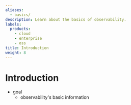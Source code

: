 ```yaml
---
aliases:
  - basics/
description: Learn about the basics of observability.
labels:
  products:
    - cloud
    - enterprise
    - oss
title: Introduction
weight: 8
---
```


# Introduction

* goal
  * observability's basic information
